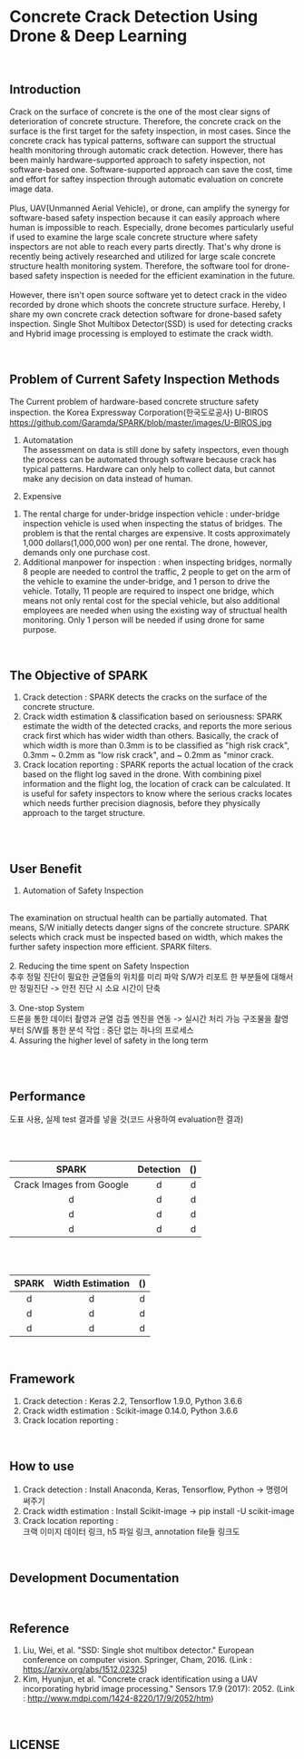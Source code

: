 # Concrete Crack Detection Using Drone & Deep Learning

</br>

## Introduction

Crack on the surface of concrete is the one of the most clear signs of deterioration of concrete structure. Therefore, the concrete crack on the surface is the first target for the safety inspection, in most cases. Since the concrete crack has typical patterns, software can support the structual health monitoring through automatic crack detection. However, there has been mainly hardware-supported approach to safety inspection, not software-based one. Software-supported approach can save the cost, time and effort for saftey inspection through automatic evaluation on concrete image data.
</br></br>
Plus, UAV(Unmanned Aerial Vehicle), or drone, can amplify the synergy for software-based safety inspection because it can easily approach where human is impossible to reach. Especially, drone becomes particularly useful if used to examine the large scale concrete structure where safety inspectors are not able to reach every parts directly. That's why drone is recently being actively researched and utilized for large scale concrete structure health monitoring system. Therefore, the software tool for drone-based safety inspection is needed for the efficient examination in the future.
</br></br>
However, there isn't open source software yet to detect crack in the video recorded by drone which shoots the concrete structure surface. Hereby, I share my own concrete crack detection software for drone-based safety inspection. Single Shot Multibox Detector(SSD) is used for detecting cracks and Hybrid image processing is employed to estimate the crack width.

</br>

## Problem of Current Safety Inspection Methods
The Current problem of hardware-based concrete structure safety inspection.
the Korea Expressway Corporation(한국도로공사) U-BIROS
https://github.com/Garamda/SPARK/blob/master/images/U-BIROS.jpg

1. Automatation
</br>The assessment on data is still done by safety inspectors, even though the process can be automated through software because crack has typical patterns. Hardware can only help to collect data, but cannot make any decision on data instead of human.

2. Expensive 
1) The rental charge for under-bridge inspection vehicle : under-bridge inspection vehicle is used when inspecting the status of bridges. The problem is that the rental charges are expensive. It costs approximately 1,000 dollars(1,000,000 won) per one rental. The drone, however, demands only one purchase cost.<br>
2) Additional manpower for inspection : when inspecting bridges, normally 8 people are needed to control the traffic, 2 people to get on the arm of the vehicle to examine the under-bridge, and 1 person to drive the vehicle. Totally, 11 people are required to inspect one bridge, which means not only rental cost for the special vehicle, but also additional employees are needed when using the existing way of structual health monitoring. Only 1 person will be needed if using drone for same purpose.

</br>

## The Objective of SPARK
1. Crack detection : SPARK detects the cracks on the surface of the concrete structure.</br>
2. Crack width estimation & classification based on seriousness: SPARK estimate the width of the detected cracks, and reports the more serious crack first which has wider width than others. Basically, the crack of which width is more than 0.3mm is to be classified as "high risk crack", 0.3mm ~ 0.2mm as "low risk crack", and ~ 0.2mm as "minor crack.</br>
3. Crack location reporting : SPARK reports the actual location of the crack based on the flight log saved in the drone. With combining pixel information and the flight log, the location of crack can be calculated. It is useful for safety inspectors to know where the serious cracks locates which needs further precision diagnosis, before they physically approach to the target structure.

</br>
</br>

## User Benefit

1. Automation of Safety Inspection
</br>
The examination on structual health can be partially automated. That means, S/W initially detects danger signs of the concrete structure. SPARK selects which crack must be inspected based on width, which makes the further safety inspection more efficient. SPARK filters.
</br></br>
2. Reducing the time spent on Safety Inspection
</br>
추후 정밀 진단이 필요한 균열들의 위치를 미리 파악 
S/W가 리포트 한 부분들에 대해서만 정밀진단 -> 안전 진단 시 소요 시간이 단축
</br></br>
3. One-stop System 
</br>
드론을 통한 데이터 촬영과 균열 검출 엔진을 연동 -> 실시간 처리 가능
구조물을 촬영부터 S/W를 통한 분석 작업 : 중단 없는 하나의 프로세스
</br>
4. Assuring the higher level of safety in the long term

</br></br>

## Performance
도표 사용, 실제 test 결과를 넣을 것(코드 사용하여 evaluation한 결과)

<br><br>

SPARK | Detection | ()
:---: | :---: | :---:
Crack Images from Google | d | d
d | d | d
d | d | d
d | d | d

<br><br>

SPARK | Width Estimation | ()
:---: | :---: | :---:
d | d | d
d | d | d
d | d | d

</br>

## Framework
1. Crack detection : Keras 2.2, Tensorflow 1.9.0, Python 3.6.6</br>
2. Crack width estimation : Scikit-image 0.14.0, Python 3.6.6</br>
3. Crack location reporting : </br>

</br>

## How to use
1. Crack detection : Install Anaconda, Keras, Tensorflow, Python -> 명령어 써주기
2. Crack width estimation : Install Scikit-image -> pip install -U scikit-image </br>
3. Crack location reporting : </br>
크랙 이미지 데이터 링크, h5 파일 링크, annotation file들 링크도 </br>
</br>

## Development Documentation

</br>

## Reference
1. Liu, Wei, et al. "SSD: Single shot multibox detector." European conference on computer vision. Springer, Cham, 2016. (Link : https://arxiv.org/abs/1512.02325) </br>
2. Kim, Hyunjun, et al. "Concrete crack identification using a UAV incorporating hybrid image processing." Sensors 17.9 (2017): 2052. (Link : http://www.mdpi.com/1424-8220/17/9/2052/htm)

</br>

## LICENSE
</br>
